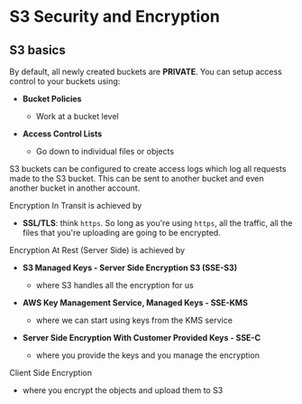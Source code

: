 # S3 Security and Encryption

## S3 basics

By default, all newly created buckets are **PRIVATE**. You can setup access control to your buckets using:

* **Bucket Policies**

    * Work at a bucket level

* **Access Control Lists**

    * Go down to individual files or objects

S3 buckets can be configured to create access logs which log all requests made to the S3 bucket. This can be sent to another bucket and even another bucket in another account.

Encryption In Transit is achieved by

* **SSL/TLS**: think `https`. So long as you're using `https`, all the traffic, all the files that you're uploading are going to be encrypted.

Encryption At Rest (Server Side) is achieved by

* **S3 Managed Keys - Server Side Encryption S3 (SSE-S3)**

    * where S3 handles all the encryption for us

* **AWS Key Management Service, Managed Keys - SSE-KMS**

    * where we can start using keys from the KMS service

* **Server Side Encryption With Customer Provided Keys - SSE-C**

    * where you provide the keys and you manage the encryption

Client Side Encryption

* where you encrypt the objects and upload them to S3
